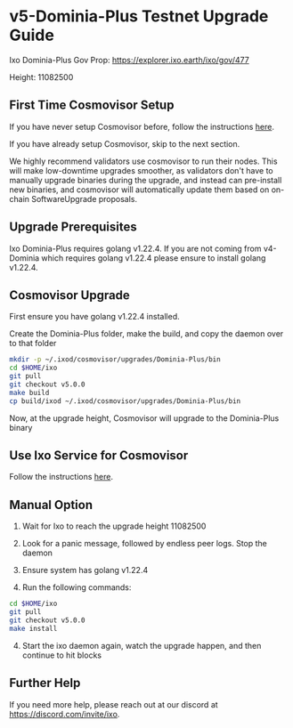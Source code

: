 # v5-Dominia-Plus Testnet Upgrade Guide

Ixo Dominia-Plus Gov Prop: <https://explorer.ixo.earth/ixo/gov/477>

Height: 11082500

## First Time Cosmovisor Setup

If you have never setup Cosmovisor before, follow the instructions [here](../v2/guide.md#first-time-cosmovisor-setup).

If you have already setup Cosmovisor, skip to the next section.

We highly recommend validators use cosmovisor to run their nodes. This
will make low-downtime upgrades smoother, as validators don't have to
manually upgrade binaries during the upgrade, and instead can
pre-install new binaries, and cosmovisor will automatically update them
based on on-chain SoftwareUpgrade proposals.

## Upgrade Prerequisites

Ixo Dominia-Plus requires golang v1.22.4. If you are not coming from v4-Dominia which
requires golang v1.22.4 please ensure to install golang v1.22.4.

## Cosmovisor Upgrade

First ensure you have golang v1.22.4 installed.

Create the Dominia-Plus folder, make the build, and copy the daemon over to that folder

```sh
mkdir -p ~/.ixod/cosmovisor/upgrades/Dominia-Plus/bin
cd $HOME/ixo
git pull
git checkout v5.0.0
make build
cp build/ixod ~/.ixod/cosmovisor/upgrades/Dominia-Plus/bin
```

Now, at the upgrade height, Cosmovisor will upgrade to the Dominia-Plus binary

## Use Ixo Service for Cosmovisor

Follow the instructions [here](../v2/guide.md#use-ixo-service-for-cosmovisor).

## Manual Option

1. Wait for Ixo to reach the upgrade height 11082500

2. Look for a panic message, followed by endless peer logs. Stop the daemon

3. Ensure system has golang v1.22.4

4. Run the following commands:

```sh
cd $HOME/ixo
git pull
git checkout v5.0.0
make install
```

4. Start the ixo daemon again, watch the upgrade happen, and then continue to hit blocks

## Further Help

If you need more help, please reach out at our discord at <https://discord.com/invite/ixo>.
